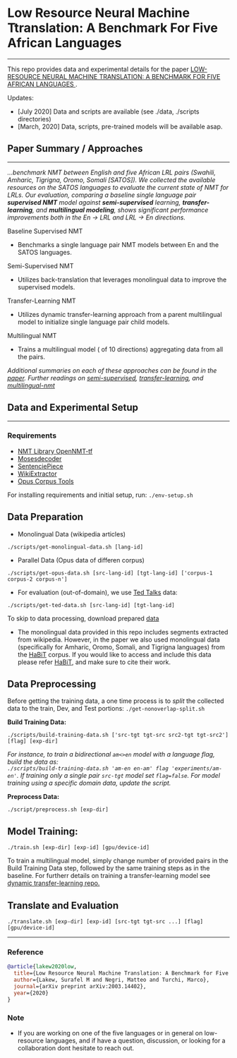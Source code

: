 # Low Resource Neural Machine Ttranslation: A Benchmark For Five African Languages

---


This repo provides data and experimental details for the paper [LOW-RESOURCE NEURAL MACHINE TRANSLATION: A BENCHMARK FOR FIVE AFRICAN LANGUAGES
](https://arxiv.org/pdf/2003.14402.pdf).




Updates:
- [July 2020] Data and scripts are available (see ./data, ./scripts directories)
- [March, 2020] Data, scripts, pre-trained models will be available asap.


## Paper Summary / Approaches 
---
<!--Recent advents in Neural Machine Translation (NMT) have shown improvements
in low-resource language (LRL) translation tasks. In this work, we -->
*...benchmark
NMT between English and five African LRL pairs (Swahili, Amharic, Tigrigna,
Oromo, Somali [SATOS]). We collected the available resources on the SATOS
languages to evaluate the current state of NMT for LRLs. Our evaluation, comparing a baseline single language pair __supervised NMT__ model against __semi-supervised__ learning, __transfer-learning__, and __multilingual modeling__, shows significant performance
improvements both in the En → LRL and LRL → En directions.*
<!--In terms of averaged BLEU score, the multilingual approach shows the largest gains, up to +5
points, in six out of ten translation directions. To demonstrate the generalization
capability of each model, we also report results on multi-domain test sets. We
release the standardized experimental data and the test sets for future works addressing the challenges of NMT in under-resourced settings, in particular for the
SATOS languages.-->


Baseline Supervised NMT
- Benchmarks a single language pair NMT models between En and the SATOS languages.


Semi-Supervised NMT
- Utilizes back-translation that leverages monolingual data to improve the supervised models. 


Transfer-Learning NMT
- Utilizes dynamic transfer-learning approach from a parent multilingual model to initialize single language pair child models. 


Multilingual NMT
- Trains a multilingual model ( of 10 directions) aggregating data from all the pairs.


*Additional summaries on each of these approaches can be found in the [paper](https://arxiv.org/pdf/2003.14402.pdf). Further readings on [semi-supervised](https://arxiv.org/abs/1511.06709), [transfer-learning](https://arxiv.org/pdf/1811.01137.pdf), and [multilingual-nmt](https://www.aclweb.org/anthology/Q17-1024.pdf)*




## Data and Experimental Setup 
---

### Requirements

- [NMT Library OpenNMT-tf](https://github.com/OpenNMT/OpenNMT-tf/) 
- [Mosesdecoder](https://github.com/moses-smt/mosesdecoder)
- [SentenciePiece](https://github.com/google/sentencepiece)
- [WikiExtractor](https://github.com/attardi/wikiextractor)
- [Opus Corpus Tools](https://pypi.org/project/opustools-pkg/)


For installing requirements and initial setup, run: `./env-setup.sh`



## Data Preparation

- Monolingual Data (wikipedia articles)

`./scripts/get-monolingual-data.sh [lang-id]` 


- Parallel Data (Opus data of differen corpus)

`./scripts/get-opus-data.sh [src-lang-id] [tgt-lang-id] ['corpus-1 corpus-2 corpus-n']`


- For evaluation (out-of-domain), we use [Ted Talks](https://wit3.fbk.eu/mono.php?release=XML_releases&tinfo=cleanedhtml_ted) data:

`./scripts/get-ted-data.sh [src-lang-id] [tgt-lang-id]`


To skip to data processing, download prepared [data](https://drive.google.com/file/d/1yZMm5UdmiF5sSJjFsIfROGzwmMPwCgQZ/view?usp=sharing) 

- The monolingual data provided in this repo includes segments extracted from wikipedia. However, in the paper we also used monolingual data (specifically for Amharic, Oromo, Somali, and Tigrigna languages) from the [HaBiT](https://corpora.fi.muni.cz/habit/index.html) corpus. If you would like to access and include this data please refer [HaBiT](https://corpora.fi.muni.cz/habit/index.html), and make sure to cite their work.



## Data Preprocessing

<!-- Note: the opus corpus provides a multi-domain data, that requires to apply a strcit filtering of overlapping segments across domains (to avoid potential overlapping between the train/dev/test splits). -->

Before getting the training data, a one time process is to *split* the collected data to the train, Dev, and Test portions: `./get-nonoverlap-split.sh`



__Build Training Data:__

`./scripts/build-training-data.sh ['src-tgt tgt-src src2-tgt tgt-src2'] [flag] [exp-dir]` 


*For instance, to train a bidirectional `am<>en` model with a language flag, build the data as:  
`./scripts/build-training-data.sh 'am-en en-am' flag 'experiments/am-en'`. If training only a single pair `src-tgt` model set `flag=false`. For model training using a specific domain data, update the script.* 



__Preprocess Data:__

`./script/preprocess.sh [exp-dir] `



## Model Training: 

`./train.sh [exp-dir] [exp-id] [gpu/device-id]` 


To train a multilingual model, simply change number of provided pairs in the Build Training Data step, followed by the same training steps as in the baseline. For furtherr details on training a transfer-learning model see [dynamic transfer-learning repo.](https://github.com/surafelml/tl-mnmt)




## Translate and Evaluation

`./translate.sh [exp-dir] [exp-id] [src-tgt tgt-src ...] [flag] [gpu/device-id]`


---


### Reference 
```bibtex
@article{lakew2020low,
  title={Low Resource Neural Machine Translation: A Benchmark for Five African Languages},
  author={Lakew, Surafel M and Negri, Matteo and Turchi, Marco},
  journal={arXiv preprint arXiv:2003.14402},
  year={2020}
}
```



### Note

- If you are working on one of the five languages or in general on low-resource languages, and if have a question, discussion, or looking for a collaboration dont hesitate to reach out. 
